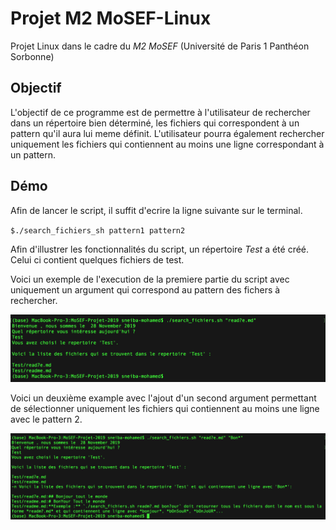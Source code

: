 
# Projet M2 MoSEF-Linux

Projet Linux dans le cadre du *M2 MoSEF* (Université de Paris 1 Panthéon Sorbonne)

## Objectif

L'objectif de ce programme est de permettre à l'utilisateur de rechercher dans un répertoire bien déterminé, les fichiers qui correspondent à un pattern qu'il aura lui meme définit.
L'utilisateur pourra également rechercher uniquement les fichiers qui contiennent au moins une ligne correspondant à un pattern.

## Démo

Afin de lancer le script, il suffit d'ecrire la ligne suivante sur le terminal.

`$./search_fichiers_sh pattern1 pattern2`

Afin d'illustrer les fonctionnalités du script, un répertoire *Test* a été créé. Celui ci contient quelques fichiers de test.

Voici un exemple de l'execution de la premiere partie du script avec uniquement un argument qui correspond au pattern des fichers à rechercher.

![alt_text](/Screenshots/partie1.png)

Voici un deuxième example avec l'ajout d'un second argument permettant de sélectionner uniquement les fichiers qui contiennent au moins une ligne avec le pattern 2.

![alt_text](/Screenshots/partie2.png)